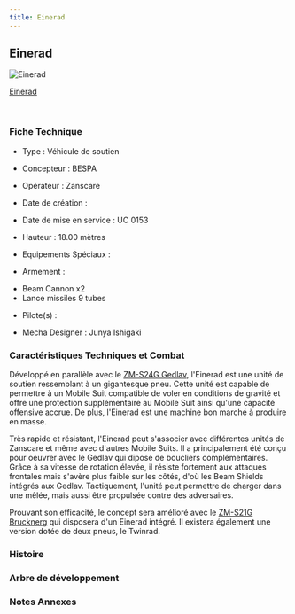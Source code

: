 ```yaml
---
title: Einerad
---
```


Einerad
-------



![Einerad](/images/stories/saga/vgundam/mechas/einerad.png)

[Einerad](javascript:change_image_m('images/stories/saga/vgundam/mechas/einerad.png');)

 

### Fiche Technique


- Type : Véhicule de soutien
  
- Concepteur : BESPA
  
- Opérateur : Zanscare
  
- Date de création : 
  
- Date de mise en service : UC 0153
  
- Hauteur : 18.00 mètres
  
- Equipements Spéciaux :




- Armement :


* Beam Cannon x2
* Lance missiles 9 tubes


- Pilote(s) : 





- Mecha Designer : Junya Ishigaki


### Caractéristiques Techniques et Combat


Développé en parallèle avec le [ZM-S24G Gedlav](uc/victory-gundam/zm-s24g-gedlav.html), l'Einerad est une unité de soutien ressemblant à un gigantesque pneu. Cette unité est capable de permettre à un Mobile Suit compatible de voler en conditions de gravité et offre une protection supplémentaire au Mobile Suit ainsi qu'une capacité offensive accrue. De plus, l'Einerad est une machine bon marché à produire en masse.  


Très rapide et résistant, l'Einerad peut s'associer avec différentes unités de Zanscare et même avec d'autres Mobile Suits. Il a principalement été conçu pour oeuvrer avec le Gedlav qui dipose de boucliers complémentaires. Grâce à sa vitesse de rotation élevée, il résiste fortement aux attaques frontales mais s'avère plus faible sur les côtés, d'où les Beam Shields intégrés aux Gedlav. Tactiquement, l'unité peut permettre de charger dans une mêlée, mais aussi être propulsée contre des adversaires. 


Prouvant son efficacité, le concept sera amélioré avec le [ZM-S21G Brucknerg](uc/victory-gundam/zm-s21g-brucknerg.html) qui disposera d'un Einerad intégré. Il existera également une version dotée de deux pneus, le Twinrad. 


### Histoire


### Arbre de développement


### Notes Annexes


